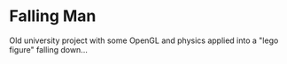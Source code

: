 # Falling Man

Old university project with some OpenGL and physics applied into a "lego figure" falling down...